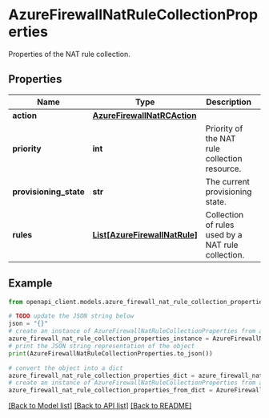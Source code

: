 # AzureFirewallNatRuleCollectionProperties

Properties of the NAT rule collection.

## Properties

Name | Type | Description | Notes
------------ | ------------- | ------------- | -------------
**action** | [**AzureFirewallNatRCAction**](AzureFirewallNatRCAction.md) |  | [optional] 
**priority** | **int** | Priority of the NAT rule collection resource. | [optional] 
**provisioning_state** | **str** | The current provisioning state. | [optional] [readonly] 
**rules** | [**List[AzureFirewallNatRule]**](AzureFirewallNatRule.md) | Collection of rules used by a NAT rule collection. | [optional] 

## Example

```python
from openapi_client.models.azure_firewall_nat_rule_collection_properties import AzureFirewallNatRuleCollectionProperties

# TODO update the JSON string below
json = "{}"
# create an instance of AzureFirewallNatRuleCollectionProperties from a JSON string
azure_firewall_nat_rule_collection_properties_instance = AzureFirewallNatRuleCollectionProperties.from_json(json)
# print the JSON string representation of the object
print(AzureFirewallNatRuleCollectionProperties.to_json())

# convert the object into a dict
azure_firewall_nat_rule_collection_properties_dict = azure_firewall_nat_rule_collection_properties_instance.to_dict()
# create an instance of AzureFirewallNatRuleCollectionProperties from a dict
azure_firewall_nat_rule_collection_properties_from_dict = AzureFirewallNatRuleCollectionProperties.from_dict(azure_firewall_nat_rule_collection_properties_dict)
```
[[Back to Model list]](../README.md#documentation-for-models) [[Back to API list]](../README.md#documentation-for-api-endpoints) [[Back to README]](../README.md)


